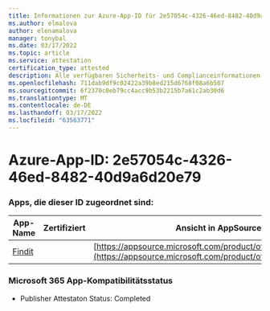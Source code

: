 ```yaml
---
title: Informationen zur Azure-App-ID für 2e57054c-4326-46ed-8482-40d9a6d20e79
ms.author: elmalova
author: elenamalova
manager: tonybal
ms.date: 03/17/2022
ms.topic: article
ms.service: attestation
certification_type: attested
description: Alle verfügbaren Sicherheits- und Complianceinformationen für 2e57054c-4326-46ed-8482-40d9a6d20e79.
ms.openlocfilehash: 711dab9df9c02422a39b8ed215d6768f08a6b507
ms.sourcegitcommit: 6f2370c0eb79cc4acc9b53b2215b7a61c2ab30d6
ms.translationtype: MT
ms.contentlocale: de-DE
ms.lasthandoff: 03/17/2022
ms.locfileid: "63563771"
---
```

# <a name="azure-app-id-2e57054c-4326-46ed-8482-40d9a6d20e79"></a>Azure-App-ID: 2e57054c-4326-46ed-8482-40d9a6d20e79


### <a name="apps-associated-with-this-id"></a>Apps, die dieser ID zugeordnet sind:
| **App-Name** | **Zertifiziert** | **Ansicht in AppSource** |
|--------------|---------------|-----------------------|
| [Findit](../forward/WA200003849.md) |  | [https://appsource.microsoft.com/product/office/WA200003849](https://appsource.microsoft.com/product/office/WA200003849) |

### <a name="microsoft-365-app-compliance-status"></a>Microsoft 365 App-Kompatibilitätsstatus
- Publisher Attestaton Status: Completed
